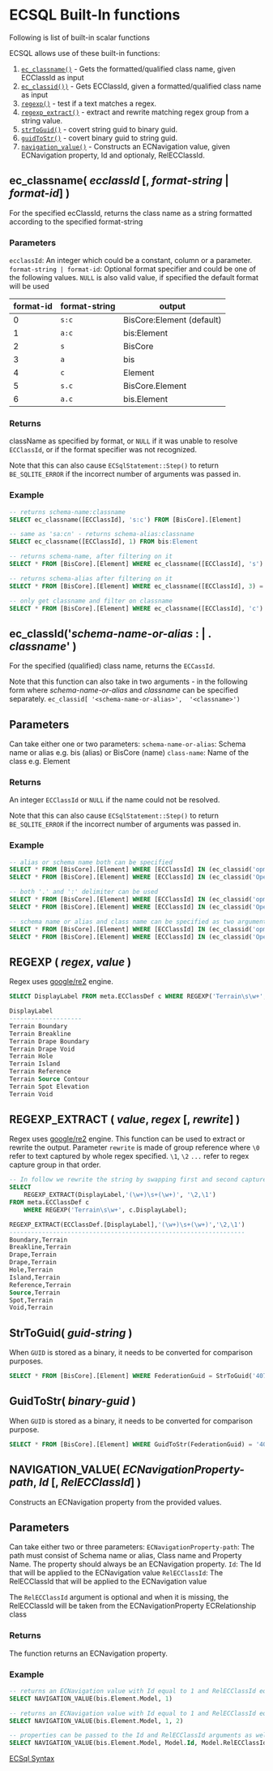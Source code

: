 # ECSQL Built-In functions

Following is list of built-in scalar functions

ECSQL allows use of these built-in functions:

1. [`ec_classname()`](#ec_classname-ecclassid--format-string--format-id) - Gets the formatted/qualified class name, given ECClassId as input
1. [`ec_classid())`](#ec_classidschema-name-or-alias----classname) - Gets ECClassId, given a formatted/qualified class name as input
1. [`regexp()`](#regexp--regex-value) - test if a text matches a regex.
1. [`regexp_extract()`](#regexp_extract--value-regex--rewrite) - extract and rewrite matching regex group from a string value.
1. [`strToGuid()`](#strtoguid-guid-string) - covert string guid to binary guid.
1. [`guidToStr()`](#guidtostr-binary-guid) - covert binary guid to string guid.
1. [`navigation_value()`](#navigation_value-ecnavigationproperty-path-id--RelECClassId) - Constructs an ECNavigation value, given ECNavigation property, Id and optionaly, RelECClassId.

## ec_classname( _ecclassId_ [, _format-string_ | _format-id_] )

For the specified ecClassId, returns the class name as a string formatted according to the specified format-string

### Parameters

`ecclassId`: An integer which could be a constant, column or a parameter.
`format-string | format-id`: Optional format specifier and could be one of the following values. `NULL` is also valid value, if specified the default format will be used

| format-id | format-string | output                    |
| --------- | ------------- | ------------------------- |
| 0         | `s:c`         | BisCore:Element (default) |
| 1         | `a:c`         | bis:Element               |
| 2         | `s`           | BisCore                   |
| 3         | `a`           | bis                       |
| 4         | `c`           | Element                   |
| 5         | `s.c`         | BisCore.Element           |
| 6         | `a.c`         | bis.Element               |

### Returns

className as specified by format, or `NULL` if it was unable to resolve `ECClassId`, or if the format specifier was not recognized.

Note that this can also cause `ECSqlStatement::Step()` to return `BE_SQLITE_ERROR` if the incorrect number of arguments was passed in.

### Example

```sql
-- returns schema-name:classname
SELECT ec_classname([ECClassId], 's:c') FROM [BisCore].[Element]

-- same as 'sa:cn' - returns schema-alias:classname
SELECT ec_classname([ECClassId], 1) FROM bis:Element

-- returns schema-name, after filtering on it
SELECT * FROM [BisCore].[Element] WHERE ec_classname([ECClassId], 's') = 'BisCore'

-- returns schema-alias after filtering on it
SELECT * FROM [BisCore].[Element] WHERE ec_classname([ECClassId], 3) = 'bis'

-- only get classname and filter on classname
SELECT * FROM [BisCore].[Element] WHERE ec_classname([ECClassId], 'c') = 'PUMP'
```

## ec_classId('_schema-name-or-alias_ : | . _classname_' )

For the specified (qualified) class name, returns the `ECCassId`.

Note that this function can also take in two arguments - in the following form where _schema-name-or-alias_ and _classname_ can be specified separately.
`ec_classid[ '<schema-name-or-alias>',  '<classname>')`

## Parameters

Can take either one or two parameters:
`schema-name-or-alias`: Schema name or alias e.g. bis (alias) or BisCore (name)
`class-name`: Name of the class e.g. Element

### Returns

An integer `ECClassId` or `NULL` if the name could not be resolved.

Note that this can also cause `ECSqlStatement::Step()` to return `BE_SQLITE_ERROR` if the incorrect number of arguments was passed in.

### Example

```sql
-- alias or schema name both can be specified
SELECT * FROM [BisCore].[Element] WHERE [ECClassId] IN (ec_classid('opm.PUMP'), ec_classid('opm.VALVE'))
SELECT * FROM [BisCore].[Element] WHERE [ECClassId] IN (ec_classid('OpenPlant.PUMP'), ec_classid('OpenPlant.VALVE'))

-- both '.' and ':' delimiter can be used
SELECT * FROM [BisCore].[Element] WHERE [ECClassId] IN (ec_classid('opm:PUMP'), ec_classid('opm:VALVE'))
SELECT * FROM [BisCore].[Element] WHERE [ECClassId] IN (ec_classid('OpenPlant:PUMP'), ec_classid('OpenPlant:VALVE'))

-- schema name or alias and class name can be specified as two arguments
SELECT * FROM [BisCore].[Element] WHERE [ECClassId] IN (ec_classid('opm', 'PUMP'), ec_classid('opm', 'VALVE'))
SELECT * FROM [BisCore].[Element] WHERE [ECClassId] IN (ec_classid('OpenPlant', 'PUMP'), ec_classid('OpenPlant', 'VALVE'))

```

## REGEXP ( _regex_, _value_ )

Regex uses [google/re2](https://github.com/google/re2/wiki/Syntax) engine.

```sql
SELECT DisplayLabel FROM meta.ECClassDef c WHERE REGEXP('Terrain\s\w+', c.DisplayLabel);

DisplayLabel
--------------------
Terrain Boundary
Terrain Breakline
Terrain Drape Boundary
Terrain Drape Void
Terrain Hole
Terrain Island
Terrain Reference
Terrain Source Contour
Terrain Spot Elevation
Terrain Void
```

## REGEXP_EXTRACT ( _value_, _regex_ [, _rewrite_] )

Regex uses [google/re2](https://github.com/google/re2/wiki/Syntax) engine.
This function can be used to extract or rewrite the output. Parameter `rewrite` is made of group reference where `\0` refer to text captured by whole regex specified. `\1`, `\2` `...` refer to regex capture group in that order.

```sql
-- In follow we rewrite the string by swapping first and second capture group
SELECT
    REGEXP_EXTRACT(DisplayLabel,'(\w+)\s+(\w+)', '\2,\1')
FROM meta.ECClassDef c
    WHERE REGEXP('Terrain\s\w+', c.DisplayLabel);

REGEXP_EXTRACT(ECClassDef.[DisplayLabel],'(\w+)\s+(\w+)','\2,\1')
-----------------------------------------------------------------
Boundary,Terrain
Breakline,Terrain
Drape,Terrain
Drape,Terrain
Hole,Terrain
Island,Terrain
Reference,Terrain
Source,Terrain
Spot,Terrain
Void,Terrain
```

## StrToGuid( _guid-string_ )

When `GUID` is stored as a binary, it needs to be converted for comparison purposes.

```sql
SELECT * FROM [BisCore].[Element] WHERE FederationGuid = StrToGuid('407bfa18-944d-11ee-b9d1-0242ac120002')
```

## GuidToStr( _binary-guid_ )

When `GUID` is stored as a binary, it needs to be converted for comparison purpose.

```sql
SELECT * FROM [BisCore].[Element] WHERE GuidToStr(FederationGuid) = '407bfa18-944d-11ee-b9d1-0242ac120002'
```

## NAVIGATION_VALUE( _ECNavigationProperty-path_, _Id_ [, _RelECClassId_] )

Constructs an ECNavigation property from the provided values.

## Parameters

Can take either two or three parameters:
`ECNavigationProperty-path`: The path must consist of Schema name or alias, Class name and Property Name. The property should always be an ECNavigation property.
`Id`: The Id that will be applied to the ECNavigation value
`RelECClassId`: The RelECClassId that will be applied to the ECNavigation value

The `RelECClassId` argument is optional and when it is missing, the RelECClassId will be taken from the ECNavigationProperty ECRelationship class

### Returns

The function returns an ECNavigation property.

### Example

```sql
-- returns an ECNavigation value with Id equal to 1 and RelECClassId equal to ClassId of the ECRelationshipClass (in this case, id of the ModelContainsElements)
SELECT NAVIGATION_VALUE(bis.Element.Model, 1)

-- returns an ECNavigation value with Id equal to 1 and RelECClassId equal to 2
SELECT NAVIGATION_VALUE(bis.Element.Model, 1, 2)

-- properties can be passed to the Id and RelECClassId arguments as well, but FROM clause should be specified
SELECT NAVIGATION_VALUE(bis.Element.Model, Model.Id, Model.RelECClassId) [MyNavProp] FROM bis.Model
```

[ECSql Syntax](./index.md)
